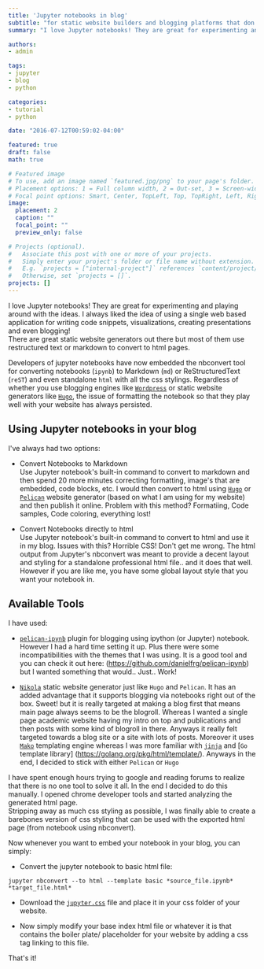```yaml
---
title: 'Jupyter notebooks in blog'
subtitle: "for static website builders and blogging platforms that don't support this natively"
summary: "I love Jupyter notebooks! They are great for experimenting and playing around with the ideas. I always liked the idea of using a single web based application for writing code snippets, visualizations, creating presentations and even blogging!"

authors:
- admin

tags:
- jupyter
- blog
- python

categories:
- tutorial
- python

date: "2016-07-12T00:59:02-04:00"

featured: true
draft: false
math: true

# Featured image
# To use, add an image named `featured.jpg/png` to your page's folder.
# Placement options: 1 = Full column width, 2 = Out-set, 3 = Screen-width
# Focal point options: Smart, Center, TopLeft, Top, TopRight, Left, Right, BottomLeft, Bottom, BottomRight
image:
  placement: 2
  caption: ""
  focal_point: ""
  preview_only: false

# Projects (optional).
#   Associate this post with one or more of your projects.
#   Simply enter your project's folder or file name without extension.
#   E.g. `projects = ["internal-project"]` references `content/project/deep-learning/index.md`.
#   Otherwise, set `projects = []`.
projects: []
---
```


I love Jupyter notebooks! They are great for experimenting and playing around with the ideas. I always liked the idea of using a single web based application for writing code snippets, visualizations, creating presentations and even blogging! <br/>
There are great static website generators out there but most of them use restructured text or markdown to convert to html pages.

Developers of jupyter notebooks have now embedded the nbconvert tool for converting notebooks (`ipynb`) to Markdown (`md`) or ReStructuredText (`reST`) and even standalone `html` with all the css stylings. Regardless of whether you use blogging engines like [`Wordpress`](https://wordpress.com/) or static website generators like [`Hugo`](https://gohugo.io/), the issue of formatting the notebook so that they play well with your website has always persisted.

## Using Jupyter notebooks in your blog
I've always had two options:

- Convert Notebooks to Markdown<br/>
Use Jupyter notebook's built-in command to convert to markdown and then spend 20 more minutes correcting formatting, image's that are embedded, code blocks, etc. I would then convert to html using [`Hugo`](https://gohugo.io/) or [`Pelican`](http://blog.getpelican.com/) website generator (based on what I am using for my website) and then publish it online.  Problem with this method? Formatiing, Code samples, Code coloring, everything lost!

- Convert Notebooks directly to html<br/>
Use Jupyter notebook's built-in command to convert to html and use it in my blog. Issues with this? Horrible CSS! Don't get me wrong. The html output from Jupyter's nbconvert was meant to provide a decent layout and styling for a standalone professional html file.. and it does that well. However if you are like me, you have some global layout style that you want your notebook in.

## Available Tools
I have used:

- [`pelican-ipynb`](https://github.com/danielfrg/pelican-ipynb) plugin for blogging using ipython (or Jupyter) notebook. However I had a hard time setting it up. Plus there were some incompatibilities with the themes that I was using. It is a good tool and you can check it out here: (https://github.com/danielfrg/pelican-ipynb) but I wanted something that would.. Just.. Work!

- [`Nikola`](https://getnikola.com/blog/) static website generator just like `Hugo` and `Pelican`. It has an added advantage that it supports blogging via notebooks right out of the box. Sweet! but it is really targeted at making a blog first that means main page always seems to be the blogroll. Whereas I wanted a single page academic website having my intro on top and publications and then posts with some kind of blogroll in there. Anyways it really felt targeted towards a blog site or a site with lots of posts. Moreover it uses [`Mako`](http://www.makotemplates.org/) templating engine whereas I was more familiar with [`jinja`](http://jinja.pocoo.org/) and [`Go` template library] (https://golang.org/pkg/html/template/). Anyways in the end, I decided to stick with either `Pelican` or `Hugo`

I have spent enough hours trying to google and reading forums to realize that there is no one tool to solve it all. In the end I decided to do this manually. I opened chrome developer tools and started analyzing the generated html page. <br/>
Stripping away as much css styling as possible, I was finally able to create a barebones version of css styling that can be used with the exported html page  (from notebook using nbconvert).
<br/>

Now whenever you want to embed your notebook in your blog, you can simply:

- Convert the jupyter notebook to basic html file:
```
jupyter nbconvert --to html --template basic *source_file.ipynb* *target_file.html*
```
- Download the [`jupyter.css`](http://sharmamohit.com/css/jupyter.css) file and place it in your css folder of your website.

- Now simply modify your base index html file or whatever it is that contains the boiler plate/ placeholder for your website by adding a css tag linking to this file.

That's it!

